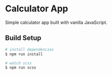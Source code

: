 ﻿# Calculator App
Simple calculator app built with vanilla JavaScript.

## Build Setup

``` bash
# install dependencies
$ npm run install

# watch scss
$ npm run scss
```
